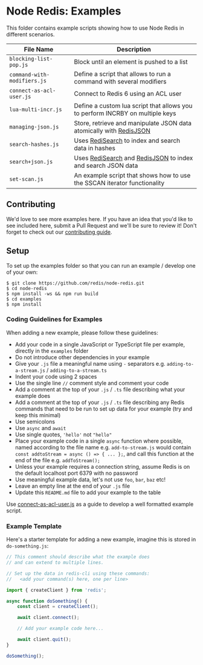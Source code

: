# Node Redis: Examples

This folder contains example scripts showing how to use Node Redis in different scenarios.

| File Name                   | Description                                                                                                    |
|-----------------------------|----------------------------------------------------------------------------------------------------------------|
| `blocking-list-pop.js`      | Block until an element is pushed to a list                                                                     |
| `command-with-modifiers.js` | Define a script that allows to run a command with several modifiers                                            |
| `connect-as-acl-user.js`    | Connect to Redis 6 using an ACL user                                                                           |
| `lua-multi-incr.js`         | Define a custom lua script that allows you to perform INCRBY on multiple keys                                  |
| `managing-json.js`          | Store, retrieve and manipulate JSON data atomically with [RedisJSON](https://redisjson.io/)                    |
| `search-hashes.js`          | Uses [RediSearch](https://redisearch.io) to index and search data in hashes                                    |
| `search+json.js`            | Uses [RediSearch](https://redisearch.io/) and [RedisJSON](https://redisjson.io/) to index and search JSON data |
| `set-scan.js`               | An example script that shows how to use the SSCAN iterator functionality                                       |

## Contributing

We'd love to see more examples here. If you have an idea that you'd like to see included here, submit a Pull Request and we'll be sure to review it!  Don't forget to check out our [contributing guide](../CONTRIBUTING.md).

## Setup

To set up the examples folder so that you can run an example / develop one of your own:

```
$ git clone https://github.com/redis/node-redis.git
$ cd node-redis
$ npm install -ws && npm run build
$ cd examples
$ npm install
```

### Coding Guidelines for Examples

When adding a new example, please follow these guidelines:

* Add your code in a single JavaScript or TypeScript file per example, directly in the `examples` folder
* Do not introduce other dependencies in your example
* Give your `.js` file a meaningful name using `-` separators e.g. `adding-to-a-stream.js` / `adding-to-a-stream.ts`
* Indent your code using 2 spaces
* Use the single line `//` comment style and comment your code
* Add a comment at the top of your `.js` / `.ts` file describing what your example does
* Add a comment at the top of your `.js` / `.ts` file describing any Redis commands that need to be run to set up data for your example (try and keep this minimal)
* Use semicolons
* Use `async` and `await`
* Use single quotes, `'hello'` not `"hello"`
* Place your example code in a single `async` function where possible, named according to the file name e.g. `add-to-stream.js` would contain `const addtoStream = async () => { ... };`, and call this function at the end of the file e.g. `addToStream();`
* Unless your example requires a connection string, assume Redis is on the default localhost port 6379 with no password
* Use meaningful example data, let's not use `foo`, `bar`, `baz` etc!
* Leave an empty line at the end of your `.js` file
* Update this `README.md` file to add your example to the table

Use [connect-as-acl-user.js](./connect-as-acl-user.js) as a guide to develop a well formatted example script.

### Example Template

Here's a starter template for adding a new example, imagine this is stored in `do-something.js`:

```javascript
// This comment should describe what the example does
// and can extend to multiple lines.

// Set up the data in redis-cli using these commands:
//   <add your command(s) here, one per line>

import { createClient } from 'redis';

async function doSomething() {
    const client = createClient();

    await client.connect();

    // Add your example code here...

    await client.quit();
}

doSomething();
```
